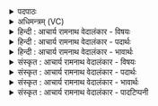 <details><summary>पदपाठः</summary>

मा। त्वा꣣। मूराः꣢। अ꣣विष्य꣡वः꣢। मा। उ꣣प꣡ह꣢स्वानः। उप। ह꣡स्वा꣢꣯नः। आ। द꣣भन्। मा꣢। की꣣म्। ब्रह्मद्वि꣡ष꣢म्। ब्र꣣ह्म। द्वि꣡ष꣢꣯म्। व꣣नः। ७३२।
</details>

<details><summary>अधिमन्त्रम् (VC)</summary>

- इन्द्रः
- त्रिशोकः काण्वः
- गायत्री
- षड्जः
</details>

<details><summary>हिन्दी : आचार्य रामनाथ वेदालंकार - विषयः</summary>

अगले मन्त्र में पुनः अपने अन्तरात्मा को उद्बोधन है।
</details>

<details><summary>हिन्दी : आचार्य रामनाथ वेदालंकार - पदार्थः</summary>

पदार्थान्वयभाषाः -  हे मेरे अन्तरात्मन्! (मा)न तो(मूराः)मूढ़,अविवेकी(अविष्यवः)हिंसा करने के इच्छुक लोग और(मा)न ही(उपहस्वानः)उपहास करनेवाले लोग(त्वा)तेरी(आ दभन्)हिंसा कर सकें और(मा कीम्)न ही तू(ब्रह्मद्विषम्)ब्रह्मद्वेषी का(वनः)सङ्ग कर ॥२॥
</details>

<details><summary>हिन्दी : आचार्य रामनाथ वेदालंकार - भावार्थः</summary>

भावार्थभाषाः -  मनुष्य का अन्तरात्मा यदि जागरूक रहे तो उसे कोई भी बाहरी या अन्तरिक्ष शत्रु पराजित नहीं कर सकता ॥२॥
</details>

<details><summary>संस्कृत : आचार्य रामनाथ वेदालंकार - विषयः</summary>

अथ पुनरपि स्वान्तरात्मानमुद्बोधयति।
</details>

<details><summary>संस्कृत : आचार्य रामनाथ वेदालंकार - पदार्थः</summary>

पदार्थान्वयभाषाः -  हे मदीय अन्तरात्मन्! (मा)नैव(मूराः)मूढाः(अविष्यवः)भक्षकाः,जिघांसवः इत्यर्थः।[अविष्यति अत्तिकर्मा। निघं० २।८।] (मा)नैव च(उपहस्वानः)उपहासपरायणाः जनाः(त्वा)त्वाम्(आ दभन्)हिंसन्तु।[दभ्नोतिर्वधकर्मा। निघं० २।१९।] (मा कीम्)नैव च,त्वम्(ब्रह्मद्विषम्)ब्रह्मद्वेष्टारं जनम्(वनः)संभजस्व।[वन संभक्तौ,भ्वादिः,लेटि रूपम्]॥२॥
</details>

<details><summary>संस्कृत : आचार्य रामनाथ वेदालंकार - भावार्थः</summary>

भावार्थभाषाः -  मनुष्यस्यान्तरात्मा यदि जागरूको भवेत् तदा तं कोऽपि बाह्य आभ्यन्तरो वा रिपुः पराजेतुं न शक्नुयात् ॥२॥
</details>

<details><summary>संस्कृत : आचार्य रामनाथ वेदालंकार - पादटिप्पनी</summary>

टिप्पणी:   २.८।४५।२३,अथ० २०।२२।२,उभयत्र ‘ब्रह्म॒द्विषो॑’ इति पाठः।
</details>